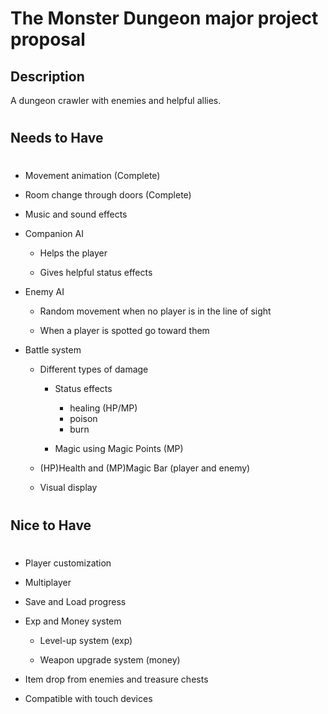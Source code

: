 # The Monster Dungeon major project proposal

## Description

A dungeon crawler with enemies and helpful allies. 
# 
## Needs to Have
# 
- Movement animation (Complete)

- Room change through doors (Complete)

- Music and sound effects

- Companion AI

    - Helps the player

    - Gives helpful status effects

- Enemy AI

    - Random movement when no player is in the line of sight
    
    - When a player is spotted go toward them

- Battle system

    - Different types of damage

        - Status effects
            - healing (HP/MP)
            - poison
            - burn

        - Magic using Magic Points (MP)

    - (HP)Health and (MP)Magic Bar (player and enemy)

    - Visual display



# 
## Nice to Have
# 
- Player customization

- Multiplayer

- Save and Load progress

- Exp and Money system

    - Level-up system (exp)

    - Weapon upgrade system (money)

- Item drop from enemies and treasure chests

- Compatible with touch devices
